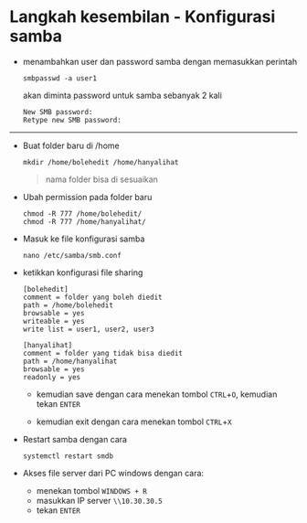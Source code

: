 # Langkah kesembilan - Konfigurasi samba


- menambahkan user dan password samba dengan memasukkan perintah
    ```shell
    smbpasswd -a user1
    ```
    akan diminta password untuk samba sebanyak 2 kali

    ```shell
    New SMB password:
    Retype new SMB password:
    ```
---
- Buat folder baru di /home
    ```shell
    mkdir /home/bolehedit /home/hanyalihat
    ```
    > nama folder bisa di sesuaikan
- Ubah permission pada folder baru
    ```shell
    chmod -R 777 /home/bolehedit/
    chmod -R 777 /home/hanyalihat/
    ```
- Masuk ke file konfigurasi samba
    ```shell
    nano /etc/samba/smb.conf
    ```
- ketikkan konfigurasi file sharing
    ```shell
    [bolehedit]
    comment = folder yang boleh diedit
    path = /home/bolehedit
    browsable = yes
    writeable = yes
    write list = user1, user2, user3

    [hanyalihat]
    comment = folder yang tidak bisa diedit
    path = /home/hanyalihat
    browsable = yes
    readonly = yes
    ```

    - kemudian save dengan cara menekan tombol `CTRL`+`O`, kemudian tekan `ENTER`

    - kemudian exit dengan cara menekan tombol `CTRL`+`X`

- Restart samba dengan cara
    ```shell
    systemctl restart smdb
    ```

- Akses file server dari PC windows dengan cara:
    - menekan tombol `WINDOWS + R`
    - masukkan IP server `\\10.30.30.5`
    - tekan `ENTER`